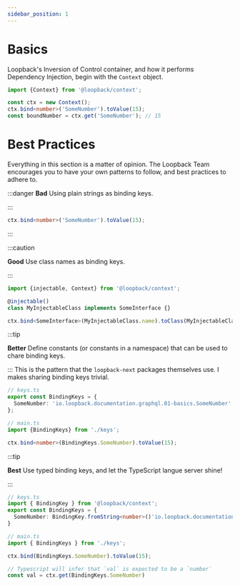 ```yaml
---
sidebar_position: 1
---
```


# Basics

Loopback's Inversion of Control container, and how it performs Dependency Injection, begin with the `Context` object.

```ts
import {Context} from '@loopback/context';

const ctx = new Context();
ctx.bind<number>('SomeNumber').toValue(15);
const boundNumber = ctx.get('SomeNumber'); // 15
```

# Best Practices

Everything in this section is a matter of opinion. The Loopback Team encourages you to have your own patterns to follow, and best practices to adhere to.

:::danger **Bad** Using plain strings as binding keys.

:::

```ts
ctx.bind<number>('SomeNumber').toValue(15);
```

:::

:::caution

**Good** Use class names as binding keys.

:::

```ts
import {injectable, Context} from '@loopback/context';

@injectable()
class MyInjectableClass implements SomeInterface {}

ctx.bind<SomeInterface>(MyInjectableClass.name).toClass(MyInjectableClass);
```

:::tip

**Better** Define constants (or constants in a namespace) that can be used to chare binding keys.

:::
This is the pattern that the `loopback-next` packages themselves use. I makes sharing binding keys trivial.

```ts
// keys.ts
export const BindingKeys = {
  SomeNumber: 'io.loopback.documentation.graphql.01-basics.SomeNumber',
};

// main.ts
import {BindingKeys} from './keys';

ctx.bind<number>(BindingKeys.SomeNumber).toValue(15);
```

:::tip

**Best** Use typed binding keys, and let the TypeScript langue server shine!

:::

```ts
// keys.ts
import { BindingKey } from '@loopback/context';
export const BindingKeys = {
  SomeNumber: BindingKey.fromString<number>()'io.loopback.documentation.graphql.01-basics.SomeNumber'),
}

// main.ts
import { BindingKeys } from './keys';

ctx.bind(BindingKeys.SomeNumber).toValue(15);

// Typescript will infer that `val` is expected to be a `number`
const val = ctx.get(BindingKeys.SomeNumber)
```
